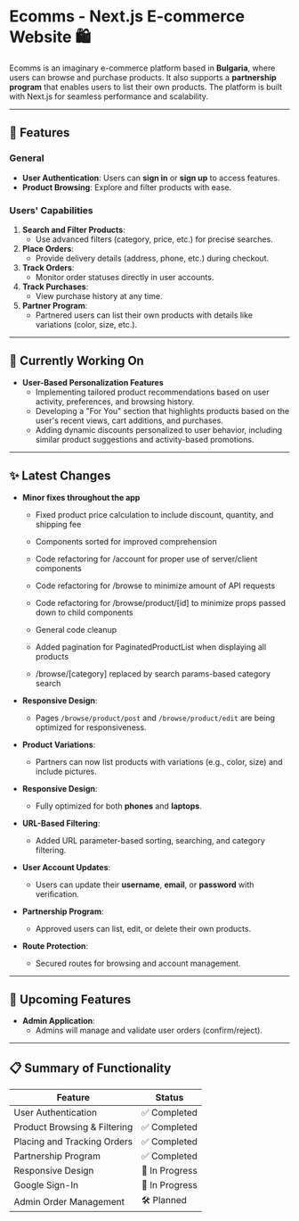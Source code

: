 # Ecomms - Next.js E-commerce Website 🛍️

Ecomms is an imaginary e-commerce platform based in **Bulgaria**, where users can browse and purchase products. It also supports a **partnership program** that enables users to list their own products. The platform is built with Next.js for seamless performance and scalability.

---

## 🌟 Features

### **General**

- **User Authentication**: Users can **sign in** or **sign up** to access features.
- **Product Browsing**: Explore and filter products with ease.

### **Users' Capabilities**

1. **Search and Filter Products**:
   - Use advanced filters (category, price, etc.) for precise searches.
2. **Place Orders**:
   - Provide delivery details (address, phone, etc.) during checkout.
3. **Track Orders**:
   - Monitor order statuses directly in user accounts.
4. **Track Purchases**:
   - View purchase history at any time.
5. **Partner Program**:
   - Partnered users can list their own products with details like variations (color, size, etc.).

---

## 🔧 Currently Working On

- **User-Based Personalization Features**
  - Implementing tailored product recommendations based on user activity, preferences, and browsing history.
  - Developing a "For You" section that highlights products based on the user's recent views, cart additions, and purchases.
  - Adding dynamic discounts personalized to user behavior, including similar product suggestions and activity-based promotions.

---

## ✨ Latest Changes

- **Minor fixes throughout the app**

  - Fixed product price calculation to include discount, quantity, and shipping fee

  - Components sorted for improved comprehension
  - Code refactoring for /account for proper use of server/client components
  - Code refactoring for /browse to minimize amount of API requests
  - Code refactoring for /browse/product/[id] to minimize props passed down to child components
  - General code cleanup

  - Added pagination for PaginatedProductList when displaying all products

  - /browse/[category] replaced by search params-based category search

- **Responsive Design**:
  - Pages `/browse/product/post` and `/browse/product/edit` are being optimized for responsiveness.
- **Product Variations**:
  - Partners can now list products with variations (e.g., color, size) and include pictures.
- **Responsive Design**:
  - Fully optimized for both **phones** and **laptops**.
- **URL-Based Filtering**:
  - Added URL parameter-based sorting, searching, and category filtering.
- **User Account Updates**:
  - Users can update their **username**, **email**, or **password** with verification.
- **Partnership Program**:
  - Approved users can list, edit, or delete their own products.
- **Route Protection**:
  - Secured routes for browsing and account management.

---

## 🚀 Upcoming Features

- **Admin Application**:
  - Admins will manage and validate user orders (confirm/reject).

---

## 📋 Summary of Functionality

| Feature                      | Status         |
| ---------------------------- | -------------- |
| User Authentication          | ✅ Completed   |
| Product Browsing & Filtering | ✅ Completed   |
| Placing and Tracking Orders  | ✅ Completed   |
| Partnership Program          | ✅ Completed   |
| Responsive Design            | 🚧 In Progress |
| Google Sign-In               | 🚧 In Progress |
| Admin Order Management       | 🛠️ Planned     |
